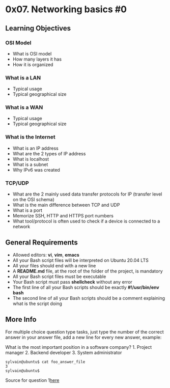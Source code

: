 # 0x07. Networking basics #0
## Learning Objectives

### OSI Model
* What is OSI model
* How many layers it has
* How it is organized

### What is a LAN
* Typical usage
* Typical geographical size

### What is a WAN
* Typical usage
* Typical geographical size

### What is the Internet
* What is an IP address
* What are the 2 types of IP address
* What is localhost
* What is a subnet
* Why IPv6 was created

### TCP/UDP
* What are the 2 mainly used data transfer protocols for IP (transfer level on the OSI schema)
* What is the main difference between TCP and UDP
* What is a port
* Memorize SSH, HTTP and HTTPS port numbers
* What tool/protocol is often used to check if a device is connected to a network

## General Requirements
* Allowed editors: **vi**, **vim**, **emacs**
* All your Bash script files will be interpreted on Ubuntu 20.04 LTS
* All your files should end with a new line
* A **README.md** file, at the root of the folder of the project, is mandatory
* All your Bash script files must be executable
* Your Bash script must pass **shellcheck** without any error
* The first line of all your Bash scripts should be exactly **#!/usr/bin/env bash**
* The second line of all your Bash scripts should be a comment explaining what is the script doing

## More Info
For multiple choice question type tasks, just type the number of the correct answer in your answer file, add a new line for every new answer, example:

What is the most important position in a software company?
	1. Project manager
	2. Backend developer
	3. System administrator
```
sylvain@ubuntu$ cat foo_answer_file
3
sylvain@ubuntu$
```
Source for question 1[here](https://intranet.alxswe.com/rltoken/iEZZ6SemL1HJHjaJOjlPYQ)
